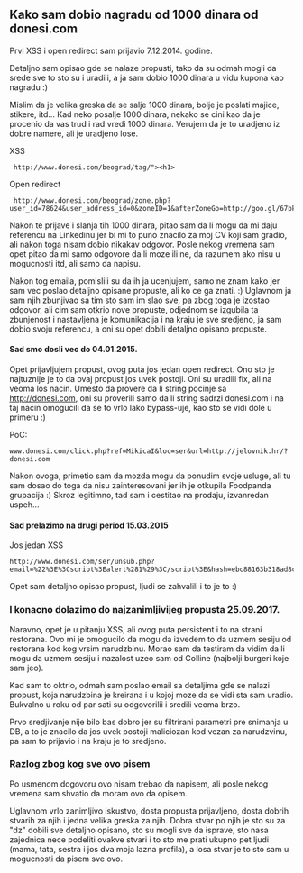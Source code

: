 ## Kako sam dobio nagradu od 1000 dinara od donesi.com 

Prvi XSS i open redirect sam prijavio 7.12.2014. godine. 

Detaljno sam opisao gde se nalaze propusti, tako da su odmah mogli da srede sve to sto su i uradili, a ja sam dobio 1000 dinara u vidu kupona kao nagradu :) 

Mislim da je velika greska da se salje 1000 dinara, bolje je poslati majice, stikere, itd... Kad neko posalje 1000 dinara, nekako se cini kao da je procenio da vas trud i rad vredi 1000 dinara. Verujem da je to uradjeno iz dobre namere, ali je uradjeno lose. 

XSS

```
 http://www.donesi.com/beograd/tag/"><h1>
 ```

Open redirect

```
 http://www.donesi.com/beograd/zone.php?user_id=78624&user_address_id=0&zoneID=1&afterZoneGo=http://goo.gl/67bkVz
 ```

Nakon te prijave i slanja tih 1000 dinara, pitao sam da li mogu da mi daju referencu na Linkedinu jer bi mi to puno znacilo za moj CV koji sam gradio, ali nakon toga nisam dobio nikakav odgovor. Posle nekog vremena sam opet pitao da mi samo odgovore da li moze ili ne, da razumem ako nisu u mogucnosti itd, ali samo da napisu.

Nakon tog emaila, pomislili su da ih ja ucenjujem, samo ne znam kako jer sam vec poslao detaljno opisane propuste, ali ko ce ga znati. :) Uglavnom ja sam njih zbunjivao sa tim sto sam im slao sve, pa zbog toga je izostao odgovor, ali cim sam otkrio nove propuste, odjednom se izgubila ta zbunjenost i nastavljena je komunikacija i na kraju je sve sredjeno, ja sam dobio svoju referencu, a oni su opet dobili detaljno opisano propuste.

#### Sad smo dosli vec do 04.01.2015.

Opet prijavljujem propust, ovog puta jos jedan open redirect. Ono sto je najtuznije je to da ovaj propust jos uvek postoji. Oni su uradili fix, ali na veoma los nacin. Umesto da provere da li string pocinje sa http://donesi.com, oni su proverili samo da li string sadrzi donesi.com i na taj nacin omogucili da se to vrlo lako bypass-uje, kao sto se vidi dole u primeru :)

PoC:

```
www.donesi.com/click.php?ref=MikicaI&loc=ser&url=http://jelovnik.hr/?donesi.com
```

Nakon ovoga, primetio sam da mozda mogu da ponudim svoje usluge, ali tu sam dosao do toga da nisu zainteresovani jer ih je otkupila Foodpanda grupacija :) Skroz legitimno, tad sam i cestitao na prodaju, izvanredan uspeh...


#### Sad prelazimo na drugi period 15.03.2015

Jos jedan XSS

```
http://www.donesi.com/ser/unsub.php?email=%22%3E%3Cscript%3Ealert%281%29%3C/script%3E&hash=ebc88163b318ad8ccd22365a30a31db8
```

Opet sam detaljno opisao propust, ljudi se zahvalili i to je to :) 


### I konacno dolazimo do najzanimljivijeg propusta 25.09.2017.

Naravno, opet je u pitanju XSS, ali ovog puta persistent i to na strani restorana. Ovo mi je omogucilo da mogu da izvedem to da uzmem sesiju od restorana kod kog vrsim narudzbinu. Morao sam da testiram da vidim da li mogu da uzmem sesiju i nazalost uzeo sam od Colline (najbolji burgeri koje sam jeo).

Kad sam to oktrio, odmah sam poslao email sa detaljima gde se nalazi propust, koja narudzbina je kreirana i u kojoj moze da se vidi sta sam uradio. Bukvalno u roku od par sati su odgovorilii i sredili veoma brzo.

Prvo sredjivanje nije bilo bas dobro jer su filtrirani parametri pre snimanja u DB, a to je znacilo da jos uvek postoji maliciozan kod vezan za narudzvinu, pa sam to prijavio i na kraju je to sredjeno.


### Razlog zbog kog sve ovo pisem

Po usmenom dogovoru ovo nisam trebao da napisem, ali posle nekog vremena sam shvatio da moram ovo da opisem.

Uglavnom vrlo zanimljivo iskustvo, dosta propusta prijavljeno, dosta dobrih stvarih za njih i jedna velika greska za njih. Dobra stvar po njih je sto su za "dz" dobili sve detaljno opisano, sto su mogli sve da isprave, sto nasa zajednica nece podeliti ovakve stvari i to sto me prati ukupno pet ljudi (mama, tata, sestra i jos dva moja lazna profila), a losa stvar je to sto sam u mogucnosti da pisem sve ovo.
